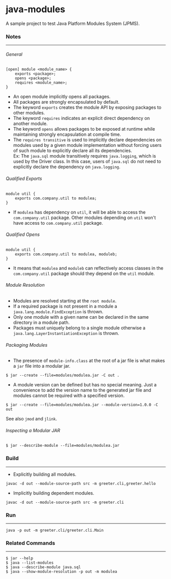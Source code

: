 # java-modules

A sample project to test Java Platform Modules System (JPMS).

### Notes
---

###### General

```
[open] module <module_name> {
	exports <package>;
	opens <package>;
	requires <module_name>;
}
```

- An open module implicitly opens all packages.
- All packages are strongly encapsulated by default.
- The keyword `exports` creates the module API by exposing packages to other modules.
- The keyword `requires` indicates an explicit direct dependency on another module. 
- The keyword `opens` allows packages to be exposed at runtime while maintaining strongly encapsulation at compile time.
- The `requires transitive` is used to implicitly declare dependencies on modules used by a given module implementation without forcing users of such module to explicitly declare all its dependencies.  
Ex: The `java.sql` module transitively requires `java.logging`, which is used by the Driver class. In this case, users of `java.sql` do not need to explicitly declare the dependency on `java.logging`.


###### Qualified Exports

```
module util {
	exports com.company.util to modulea;
}
```

- If `modulea` has dependency on `util`, it will be able to access the `com.company.util` package. Other modules depending on `util` won't have access to `com.company.util` package.


###### Qualified Opens

```
module util {
	exports com.company.util to modulea, moduleb;
}
```

- It means that `modulea` and `moduleb` can reflectively access classes in the `com.company.util` package should they depend on the `util` module.

###### Module Resolution

- Modules are resolved starting at the `root module`.
- If a required package is not present in a module a `java.lang.module.FindException` is thrown.
- Only one module with a given name can be declared in the same directory in a module path.
- Packages must uniquely belong to a single module otherwise a `java.lang.LayerInstantiationException` is thrown.


###### Packaging Modules

- The presence of `module-info.class` at the root of a jar file is what makes a `jar` file into a modular jar.

```
$ jar --create --file=modules/modulea.jar -C out .
```

- A module version can be defined but has no special meaning. Just a convenience to add the version name to the generated jar file and modules cannot be required with a specified version.

```
$ jar --create --file=modules/modulea.jar --module-version=1.0.0 -C out 
```

See also `jmod` and `jlink`.

###### Inspecting a Modular JAR

```
$ jar --describe-module --file=modules/modulea.jar

```

### Build
---

- Explicitly building all modules.

```
javac -d out --module-source-path src -m greeter.cli,greeter.hello
```

- Implicitly building dependent modules.

```
javac -d out --module-source-path src -m greeter.cli
```

### Run
---

```
java -p out -m greeter.cli/greeter.cli.Main
```

### Related Commands
---

```
$ jar --help
$ java --list-modules
$ java --describe-module java.sql
$ java --show-module-resolution -p out -m modulea
```
